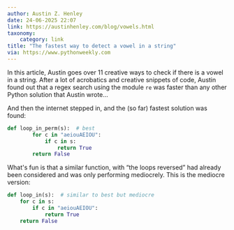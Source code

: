 ```yaml
---
author: Austin Z. Henley
date: 24-06-2025 22:07
link: https://austinhenley.com/blog/vowels.html
taxonomy:
    category: link
title: "The fastest way to detect a vowel in a string"
via: https://www.pythonweekly.com
---
```


In this article, Austin goes over 11 creative ways to check if there is a vowel in a string.
After a lot of acrobatics and creative snippets of code, Austin found out that a regex search using the module `re` was faster than any other Python solution that Austin wrote...

And then the internet stepped in, and the (so far) fastest solution was found:

```py
def loop_in_perm(s):  # best
        for c in "aeiouAEIOU":
            if c in s:
                return True
        return False
```

What's fun is that a similar function, with “the loops reversed” had already been considered and was only performing mediocrely.
This is the mediocre version:

```py
def loop_in(s):  # similar to best but mediocre
    for c in s:
        if c in "aeiouAEIOU":
            return True
    return False
```
